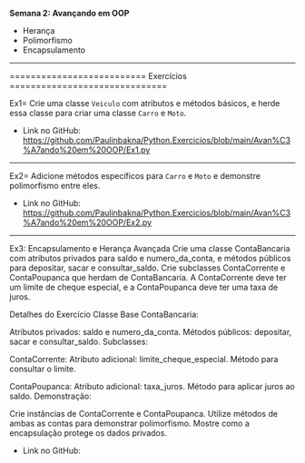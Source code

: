 **Semana 2: Avançando em OOP**

- Herança
- Polimorfismo
- Encapsulamento

---

========================== Exercícios ==============================

Ex1= Crie uma classe `Veiculo` com atributos e métodos básicos, e herde essa classe para criar uma classe `Carro` e `Moto`.

- Link no GitHub: https://github.com/Paulinbakna/Python.Exercicios/blob/main/Avan%C3%A7ando%20em%20OOP/Ex1.py

---

Ex2= Adicione métodos específicos para `Carro` e `Moto` e demonstre polimorfismo entre eles.

- Link no GitHub: https://github.com/Paulinbakna/Python.Exercicios/blob/main/Avan%C3%A7ando%20em%20OOP/Ex2.py

---

Ex3: Encapsulamento e Herança Avançada
Crie uma classe ContaBancaria com atributos privados para saldo e numero_da_conta, e métodos públicos para depositar, sacar e consultar_saldo. Crie subclasses ContaCorrente e ContaPoupanca que herdam de ContaBancaria. A ContaCorrente deve ter um limite de cheque especial, e a ContaPoupanca deve ter uma taxa de juros.

Detalhes do Exercício
Classe Base ContaBancaria:

Atributos privados: saldo e numero_da_conta.
Métodos públicos: depositar, sacar e consultar_saldo.
Subclasses:

ContaCorrente:
Atributo adicional: limite_cheque_especial.
Método para consultar o limite.

ContaPoupanca:
Atributo adicional: taxa_juros.
Método para aplicar juros ao saldo.
Demonstração:

Crie instâncias de ContaCorrente e ContaPoupanca.
Utilize métodos de ambas as contas para demonstrar polimorfismo.
Mostre como a encapsulação protege os dados privados.

- Link no GitHub: